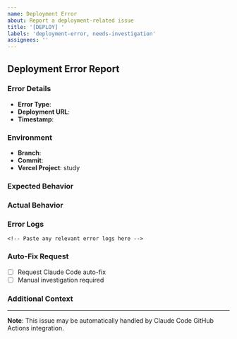 ```yaml
---
name: Deployment Error
about: Report a deployment-related issue
title: '[DEPLOY] '
labels: 'deployment-error, needs-investigation'
assignees: ''
---
```


## Deployment Error Report

### Error Details
- **Error Type**: <!-- e.g., Build failure, Runtime error, 500 error -->
- **Deployment URL**: <!-- Vercel deployment URL -->
- **Timestamp**: <!-- When did this occur -->

### Environment
- **Branch**: <!-- Which branch was deployed -->
- **Commit**: <!-- Git commit hash -->
- **Vercel Project**: study

### Expected Behavior
<!-- What should have happened -->

### Actual Behavior
<!-- What actually happened -->

### Error Logs
```
<!-- Paste any relevant error logs here -->
```

### Auto-Fix Request
- [ ] Request Claude Code auto-fix
- [ ] Manual investigation required

### Additional Context
<!-- Any other context about the problem -->

---
**Note**: This issue may be automatically handled by Claude Code GitHub Actions integration.